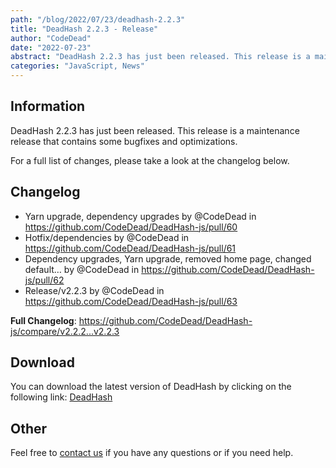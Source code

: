 ```yaml
---
path: "/blog/2022/07/23/deadhash-2.2.3"
title: "DeadHash 2.2.3 - Release"
author: "CodeDead"
date: "2022-07-23"
abstract: "DeadHash 2.2.3 has just been released. This release is a maintenance release that contains some bugfixes and optimizations..."
categories: "JavaScript, News"
---
```

## Information

DeadHash 2.2.3 has just been released. This release is a maintenance release that contains some bugfixes and optimizations.

For a full list of changes, please take a look at the changelog below.

## Changelog

* Yarn upgrade, dependency upgrades by @CodeDead in https://github.com/CodeDead/DeadHash-js/pull/60
* Hotfix/dependencies by @CodeDead in https://github.com/CodeDead/DeadHash-js/pull/61
* Dependency upgrades, Yarn upgrade, removed home page, changed default… by @CodeDead in https://github.com/CodeDead/DeadHash-js/pull/62
* Release/v2.2.3 by @CodeDead in https://github.com/CodeDead/DeadHash-js/pull/63


**Full Changelog**: https://github.com/CodeDead/DeadHash-js/compare/v2.2.2...v2.2.3

## Download

You can download the latest version of DeadHash by clicking on the following link:
[DeadHash](https://codedead.com/software/deadhash)

## Other

Feel free to [contact us](/contact) if you have any questions or if you need help.
